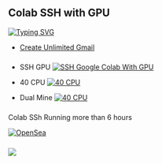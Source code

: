 ## __Colab SSH with GPU__
[![Typing SVG](https://readme-typing-svg.herokuapp.com?color=16D400&size=25&width=770&lines=1+Click+SSH+With+GPU)](https://git.io/typing-svg)
- [Create Unlimited Gmail](https://youtu.be/2LI5IYwF9F8)


###

- SSH GPU
[![SSH Google Colab With GPU](https://colab.research.google.com/assets/colab-badge.svg)](https://colab.research.google.com/github/akuhnet/Colab-SSH/blob/main/SSH_GPU_FIX.ipynb)

- 40 CPU
[![40 CPU](https://colab.research.google.com/assets/colab-badge.svg)](https://colab.research.google.com/github/akuhnet/Colab-SSH/blob/main/40cpu.ipynb)

- Dual Mine
[![40 CPU](https://colab.research.google.com/assets/colab-badge.svg)](https://colab.research.google.com/github/akuhnet/Colab-SSH/blob/main/Ngrok_ssh.ipynb)

###

###
Colab SSh Running more than 6 hours

[![OpenSea](https://storage.googleapis.com/opensea-static/Logomark/OpenSea-Full-Logo%20(dark).svg)](https://opensea.io/assets/matic/0x2953399124f0cbb46d2cbacd8a89cf0599974963/57962840986732201717298571099835792008652747475067712206317551202656642400257/)

###
![](https://lh3.googleusercontent.com/ZXI6JkUwSL9zrphobZdcBz2xicFLhIcKKireoJI8YeCccuWWSeyzCZ6Krsiou2BQC4pf2BqLWn3n4VTv5dYjRHJmX1sjsGad70vACg=s0)

###


###
###

